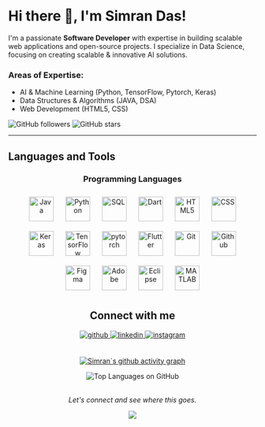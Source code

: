# Hi there 👋, I'm Simran Das!

I'm a passionate **Software Developer** with expertise in building scalable web applications and open-source projects. I specialize in Data Science, focusing on creating scalable & innovative AI solutions.

### Areas of Expertise:
- AI & Machine Learning (Python, TensorFlow, Pytorch, Keras)
- Data Structures & Algorithms (JAVA, DSA)
- Web Development (HTML5, CSS)
  
![GitHub followers](https://img.shields.io/github/followers/simrandas09?label=Follow&style=social)
![GitHub stars](https://img.shields.io/github/stars/simrandas09?label=Stars&style=social)

---


## Languages and Tools  
<div align="center">
  <!-- Programming Languages -->



 




  
  <h3>Programming Languages</h3>
  <a href="https://www.java.com/" target="_blank"><img style="margin: 10px" src="https://profilinator.rishav.dev/skills-assets/java-original-wordmark.svg" alt="Java" height="50" /></a>  
  <a href="https://www.python.org/" target="_blank"><img style="margin: 10px" src="https://profilinator.rishav.dev/skills-assets/python-original.svg" alt="Python" height="50" /></a>  
  <a href="https://www.mysql.com/" target="_blank"><img style="margin: 10px" src="https://profilinator.rishav.dev/skills-assets/mysql-original-wordmark.svg" alt="SQL" height="50" /></a>  
  <a href="https://dart.dev/" target="_blank"><img style="margin: 10px" src="https://profilinator.rishav.dev/skills-assets/dartlang-icon.svg" alt="Dart" height="50" /></a>  
  <a href="https://developer.mozilla.org/en-US/docs/Web/HTML" target="_blank"><img style="margin: 10px" src="https://profilinator.rishav.dev/skills-assets/html5-original-wordmark.svg" alt="HTML5" height="50" /></a>  
  <a href="https://developer.mozilla.org/en-US/docs/Web/CSS" target="_blank"><img style="margin: 10px" src="https://profilinator.rishav.dev/skills-assets/css3-original-wordmark.svg" alt="CSS" height="50" /></a>
 <a href="https://keras.io/" target="_blank"><img style="margin: 10px" src="https://profilinator.rishav.dev/skills-assets/keras.png" alt="Keras" height="50" /></a>  
<a href="https://www.tensorflow.org/" target="_blank"><img style="margin: 10px" src="https://profilinator.rishav.dev/skills-assets/tensorflow-icon.svg" alt="TensorFlow" height="50" /></a> 
<a href="https://pytorch.org/" target="_blank"><img style="margin: 10px" src="https://profilinator.rishav.dev/skills-assets/pytorch-icon.svg" alt="pytorch" height="50" /></a>  
 <a href="https://flutter.dev/" target="_blank"><img style="margin: 10px" src="https://profilinator.rishav.dev/skills-assets/flutterio-icon.svg" alt="Flutter" height="50" /></a>  
  <a href="https://git-scm.com/" target="_blank"><img style="margin: 10px" src="https://profilinator.rishav.dev/skills-assets/git-scm-icon.svg" alt="Git" height="50" /></a>  
  <a href="https://github.com/" target="_blank"><img style="margin: 10px" src="https://profilinator.rishav.dev/skills-assets/github-original-wordmark.svg" alt="Github" height="50" /></a>  
 <a href="https://www.figma.com/" target="_blank"><img style="margin: 10px" src="https://profilinator.rishav.dev/skills-assets/figma-icon.svg" alt="Figma" height="50" /></a>  
  <a href="https://www.adobe.com/" target="_blank"><img style="margin: 10px" src="https://profilinator.rishav.dev/skills-assets/adobe.svg" alt="Adobe" height="50" /></a>  
  <a href="https://www.eclipse.org/" target="_blank"><img style="margin: 10px" src="https://profilinator.rishav.dev/skills-assets/eclipse.svg" alt="Eclipse" height="50" /></a>  
  <a href="https://www.mathworks.com/products/matlab.html" target="_blank"><img style="margin: 10px" src="https://profilinator.rishav.dev/skills-assets/matlab.svg" alt="MATLAB" height="50" /></a>



## Connect with me  
<div align="center">
<a href="https://github.com/simrandas09" target="_blank">
<img src=https://img.shields.io/badge/github-%2324292e.svg?&style=for-the-badge&logo=github&logoColor=white alt=github style="margin-bottom: 5px;" />
</a>
<a href="https://www.linkedin.com/in/simran-das-266b3324b/" target="_blank">
<img src=https://img.shields.io/badge/linkedin-%231E77B5.svg?&style=for-the-badge&logo=linkedin&logoColor=white alt=linkedin style="margin-bottom: 5px;" />
</a>
<a href="https://instagram.com/simrnn.___" target="_blank">
<img src=https://img.shields.io/badge/instagram-%23000000.svg?&style=for-the-badge&logo=instagram&logoColor=white alt=instagram style="margin-bottom: 5px;" />
</a>  
</div>  
  

<br/>  

[![Simran`s github activity graph](https://github-readme-activity-graph.vercel.app/graph?username=simrandas09&theme=github-compact)](https://github.com/simrandas09/github-readme-activity-graph) 
<div align="center"><img src="https://github-readme-stats.vercel.app/api/top-langs/?username=simrandas09&hide_border=true&layout=compact" alt="Top Languages on GitHub"></div>

<br/>  

*<div align="center">Let's connect and see where this goes.</div>*  
  

<div align="center">
<img src="https://komarev.com/ghpvc/?username=simrandas09&&style=flat-square" align="center" />
</div>  

<br />
